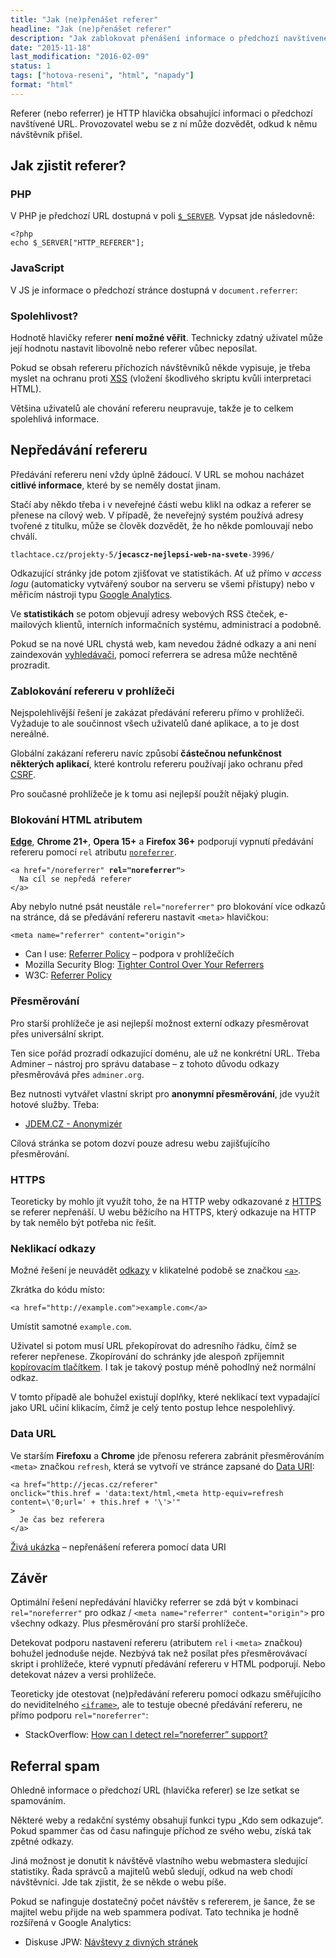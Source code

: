 ```yaml
---
title: "Jak (ne)přenášet referer"
headline: "Jak (ne)přenášet referer"
description: "Jak zablokovat přenášení informace o předchozí navštívené stránce."
date: "2015-11-18"
last_modification: "2016-02-09"
status: 1
tags: ["hotova-reseni", "html", "napady"]
format: "html"
---
```


<p>Referer (nebo referrer) je HTTP hlavička obsahující informaci o předchozí navštívené URL. Provozovatel webu se z ní může dozvědět, odkud k němu návštěvník přišel.</p>



<h2 id="jak-zjistit">Jak zjistit referer?</h2>


<h3 id="php">PHP</h3>

<p>V PHP je předchozí URL dostupná v poli <a href="/server"><code>$_SERVER</code></a>. Vypsat jde následovně:</p>

<pre><code>&lt;?php
echo $_SERVER["HTTP_REFERER"];</code></pre>



<h3 id="js">JavaScript</h3>

<p>V JS je informace o předchozí stránce dostupná v <code>document.referrer</code>:</p>

<div class="live">
  <p>
    <script>
      document.write("Předchozí stránka: " + document.referrer);
    </script>
  </p>
</div>

<h3 id="spolehlivost">Spolehlivost?</h3>

<p>Hodnotě hlavičky referer <b>není možné věřit</b>. Technicky zdatný uživatel může její hodnotu nastavit libovolně nebo referer vůbec neposílat.</p>

<p>Pokud se obsah refereru příchozích návštěvníků někde vypisuje, je třeba myslet na ochranu proti <a href="/xss">XSS</a> (vložení škodlivého skriptu kvůli interpretaci HTML).</p>


<p>Většina uživatelů ale chování refereru neupravuje, takže je to celkem spolehlivá informace.</p>




<h2 id="blokovani">Nepředávání refereru</h2>

<p>Předávání refereru není vždy úplně žádoucí. V URL se mohou nacházet <b>citlivé informace</b>, které by se neměly dostat jinam.</p>


<p>Stačí aby někdo třeba i v neveřejné části webu klikl na odkaz a referer se přenese na cílový web. V případě, že neveřejný systém používá adresy tvořené z titulku, může se člověk dozvědět, že ho někde pomlouvají nebo chválí.</p>

<pre><code>tlachtace.cz/projekty-5/<b>jecascz-nejlepsi-web-na-svete</b>-3996/</code></pre>



<p>Odkazující stránky jde potom zjišťovat ve statistikách. Ať už přímo v <i>access logu</i> (automaticky vytvářený soubor na serveru se všemi přístupy) nebo v měřicím nástroji typu <a href="/ga">Google Analytics</a>.</p>

<p>Ve <b>statistikách</b> se potom objevují adresy webových RSS čteček, e-mailových klientů, interních informačních systému, administrací a podobně.</p>

<p>Pokud se na nové URL chystá web, kam nevedou žádné odkazy a ani není zaindexován <a href="/seo">vyhledávači</a>, pomocí referrera se adresa může nechtěně prozradit.</p>





<h3 id="zablokovani-prohlizec">Zablokování refereru v prohlížeči</h3>

<p>Nejspolehlivější řešení je zakázat předávání refereru přímo v prohlížeči. Vyžaduje to ale součinnost všech uživatelů dané aplikace, a to je dost nereálné.</p>

<p>Globální zakázaní refereru navíc způsobí <b>částečnou nefunkčnost některých aplikací</b>, které kontrolu refereru používají jako ochranu před <a href="/bezpecnost#csrf">CSRF</a>.</p>

<p>Pro současné prohlížeče je k tomu asi nejlepší použít nějaký plugin.</p>






<h3 id="blokovani-html">Blokování HTML atributem</h3>

<p><a href="/microsoft-edge"><b>Edge</b></a>, <b>Chrome 21+</b>, <b>Opera 15+</b> a <b>Firefox 36+</b> podporují vypnutí předávání refereru pomocí <code>rel</code> atributu <a href="/noreferrer"><code>noreferrer</code></a>.</p>

<pre><code>&lt;a href="/noreferrer" <b>rel="noreferrer"</b>>
  Na cíl se nepředá referer
&lt;/a></code></pre>



<p>Aby nebylo nutné psát neustále <code>rel="noreferrer"</code> pro blokování více odkazů na stránce, dá se předávání refereru nastavit <code>&lt;meta></code> hlavičkou:</p>

<pre><code>&lt;meta name="referrer" content="origin"></code></pre>


<div class="external-content">
  <ul>
    <li>Can I use: <a href="http://caniuse.com/#feat=referrer-policy">Referrer Policy</a> – podpora v prohlížečích</li>
    <li>Mozilla Security Blog: <a href="https://blog.mozilla.org/security/2015/01/21/meta-referrer/">Tighter Control Over Your Referrers</a></li>
    <li>W3C: <a href="https://w3c.github.io/webappsec-referrer-policy/">Referrer Policy</a></li>
  </ul>
</div>



<h3 id="presmerovani">Přesměrování</h3>

<p>Pro starší prohlížeče je asi nejlepší možnost externí odkazy přesměrovat přes universální skript.</p>

<p>Ten sice pořád prozradí odkazující doménu, ale už ne konkrétní URL. Třeba Adminer – nástroj pro správu database – z tohoto důvodu odkazy přesměrovává přes <code>adminer.org</code>.</p>

<p>Bez nutnosti vytvářet vlastní skript pro <b>anonymní přesměrování</b>, jde využít hotové služby. Třeba:</p>

<div class="external-content">
  <ul>
    <li><a href="http://jdem.cz/anonymizer.html">JDEM.CZ - Anonymizér</a></li>
  </ul>
</div>


<p>Cílová stránka se potom dozví pouze adresu webu zajišťujícího přesměrování.</p>


<h3 id="https">HTTPS</h3>

<p>Teoreticky by mohlo jít využít toho, že na HTTP weby odkazované z <a href="/https#referer">HTTPS</a> se referer nepřenáší. U webu běžícího na HTTPS, který odkazuje na HTTP by tak nemělo být potřeba nic řešit.</p>



<h3 id="neklikaci">Neklikací odkazy</h3>

<p>Možné řešení je neuvádět <a href="/odkazy">odkazy</a> v klikatelné podobě se značkou <a href="/odkaz"><code>&lt;a></code></a>.</p>

<p>Zkrátka do kódu místo:</p>

<pre><code>&lt;a href="http://example.com">example.com&lt;/a></code></pre>


<p>Umístit samotné <code>example.com</code>.</p>

<p>Uživatel si potom musí URL překopírovat do adresního řádku, čímž se referer nepřenese. Zkopírování do schránky jde alespoň zpříjemnit <a href="/kopirovat">kopírovacím tlačítkem</a>. I tak je takový postup méně pohodlný než normální odkaz.</p>

<p>V tomto případě ale bohužel existují doplňky, které neklikací text vypadající jako URL učiní klikacím, čímž je celý tento postup lehce nespolehlivý.</p>





<h3 id="data-url">Data URL</h3>

<p>Ve starším <b>Firefoxu</b> a <b>Chrome</b> jde přenosu referera zabránit přesměrováním <code>&lt;meta></code> značkou <code>refresh</code>, která se vytvoří ve stránce zapsané do <a href="/data-uri">Data URI</a>:</p>

<pre><code>&lt;a href="http://jecas.cz/referer" 
onclick="this.href = 'data:text/html,&lt;meta http-equiv=refresh content=\'0;url=' + this.href + '\'>'"
>
  Je čas bez referera
&lt;/a></code></pre>

<p><a href="https://kod.djpw.cz/qhub">Živá ukázka</a> – nepřenášení referera pomocí data URI</p>









<h2 id="zaver">Závěr</h2>

<p>Optimální řešení nepředávání hlavičky referrer se zdá být v kombinaci <code>rel="noreferrer"</code> pro odkaz / <code>&lt;meta name="referrer" content="origin"></code> pro všechny odkazy. Plus přesměrování pro starší prohlížeče.</p>

<p>Detekovat podporu nastavení refereru (atributem <code>rel</code> i <code>&lt;meta></code> značkou) bohužel jednoduše nejde. Nezbývá tak než posílat přes přesměrovávací skript i prohlížeče, které vypnutí předávání refereru v HTML podporují. Nebo detekovat název a versi prohlížeče.</p>

<p>Teoreticky jde otestovat (ne)předávání refereru pomocí odkazu směřujícího do neviditelného <a href="/ramy#iframe"><code>&lt;iframe></code></a>, ale to testuje obecné předávání refereru, ne přímo podporu <code>rel="noreferrer"</code>:</p>

<div class="external-content">
  <ul>
    <li>StackOverflow: <a href="http://stackoverflow.com/a/10020992">How can I detect rel=“noreferrer” support?</a></li>
  </ul>
</div>






<h2 id="spam">Referral spam</h2>

<p>Ohledně informace o předchozí URL (hlavička referer) se lze setkat se spamováním.</p>

<p>Některé weby a redakční systémy obsahují funkci typu „Kdo sem odkazuje“. Pokud spammer čas od času nafinguje příchod ze svého webu, získá tak zpětné odkazy.</p>

<p>Jiná možnost je donutit k návštěvě vlastního webu webmastera sledující statistiky. Řada správců a majitelů webů sledují, odkud na web chodí návštěvníci. Jde tak zjistit, že se někde o webu píše.</p>

<p>Pokud se nafinguje dostatečný počet návštěv s refererem, je šance, že se majitel webu přijde na web spammera podívat. Tato technika je hodně rozšířená v Google Analytics:</p>

<div class="external-content">
  <ul>
    <li>Diskuse JPW: <a href="http://diskuse.jakpsatweb.cz/?action=vthread&amp;forum=17&amp;topic=165998"> Návštevy z divných stránek </a></li>
  </ul>
</div>